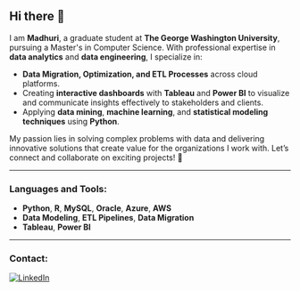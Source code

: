 ## Hi there 👋

I am **Madhuri**, a graduate student at **The George Washington University**, pursuing a Master's in Computer Science. With professional expertise in **data analytics** and **data engineering**, I specialize in:

- **Data Migration, Optimization, and ETL Processes** across cloud platforms.
- Creating **interactive dashboards** with **Tableau** and **Power BI** to visualize and communicate insights effectively to stakeholders and clients.
- Applying **data mining**, **machine learning**, and **statistical modeling techniques** using **Python**.

My passion lies in solving complex problems with data and delivering innovative solutions that create value for the organizations I work with. Let’s connect and collaborate on exciting projects! 🚀

---

### Languages and Tools:
- **Python**, **R**, **MySQL**, **Oracle**, **Azure**, **AWS**
- **Data Modeling**, **ETL Pipelines**, **Data Migration**
- **Tableau**, **Power BI**

---

### Contact:
[![LinkedIn](https://img.shields.io/badge/LinkedIn-0077B5?style=for-the-badge&logo=linkedin&logoColor=white)](https://www.linkedin.com/in/madhuri-duvvuri/)
